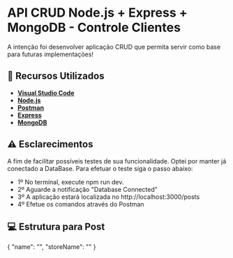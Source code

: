 # API CRUD Node.js + Express + MongoDB - Controle Clientes 

A intenção foi desenvolver aplicação CRUD que permita servir como base para futuras implementações!

## 🚀 Recursos Utilizados 

* **[Visual Studio Code](https://code.visualstudio.com/?WT.mc_id=javascript-9652-gllemos)**
* **[Node.js](https://nodejs.org/en/)**
* **[Postman](https://www.getpostman.com/)**
* **[Express](https://expressjs.com/)**
* **[MongoDB](https://www.mongodb.com/)**

## ⚠️ Esclarecimentos

A fim de facilitar possíveis testes de sua funcionalidade. Optei por manter já conectado a DataBase.
Para efetuar o teste siga o passo abaixo:

* 1º No terminal, execute npm run dev.
* 2º Aguarde a notificação "Database Connected"
* 3º A aplicação estará localizada no http://localhost:3000/posts
* 4º Efetue os comandos através do Postman

## 💻 Estrutura para Post

{ "name": "",
"storeName": "" }



